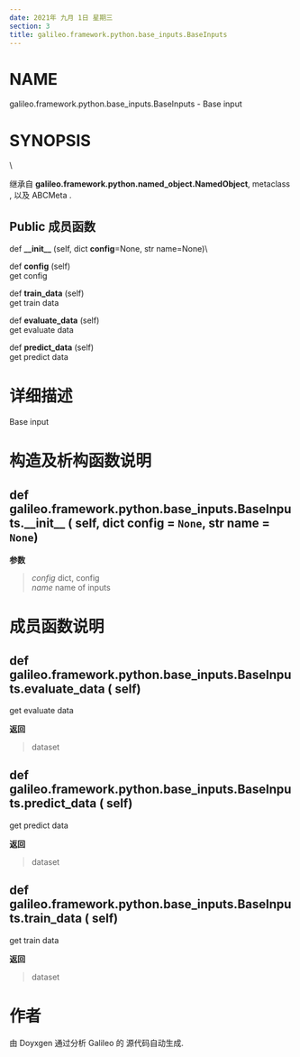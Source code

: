 ```yaml
---
date: 2021年 九月 1日 星期三
section: 3
title: galileo.framework.python.base_inputs.BaseInputs
---
```


# NAME

galileo.framework.python.base_inputs.BaseInputs - Base input

# SYNOPSIS

\

继承自 **galileo.framework.python.named_object.NamedObject**, metaclass
, 以及 ABCMeta .

## Public 成员函数

def **\_\_init\_\_** (self, dict **config**=None, str name=None)\

def **config** (self)\
get config

def **train_data** (self)\
get train data

def **evaluate_data** (self)\
get evaluate data

def **predict_data** (self)\
get predict data

# 详细描述

Base input

# 构造及析构函数说明

## def galileo.framework.python.base_inputs.BaseInputs.\_\_init\_\_ ( self, dict config = `None`, str name = `None`)

**参数**

> *config* dict, config\
> *name* name of inputs

# 成员函数说明

## def galileo.framework.python.base_inputs.BaseInputs.evaluate_data ( self)

get evaluate data

**返回**

> dataset

## def galileo.framework.python.base_inputs.BaseInputs.predict_data ( self)

get predict data

**返回**

> dataset

## def galileo.framework.python.base_inputs.BaseInputs.train_data ( self)

get train data

**返回**

> dataset

# 作者

由 Doyxgen 通过分析 Galileo 的 源代码自动生成.
